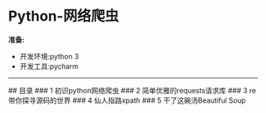 # Python-网络爬虫
**准备:**
<ul>
  <li>开发环境:python 3</li>
  <li>开发工具:pycharm</li>
</ul>
<hr>
## 目录
### 1 初识python网络爬虫
### 2 简单优雅的requests请求库
### 3 re带你探寻源码的世界
### 4 仙人指路xpath
### 5 干了这碗汤Beautiful Soup
